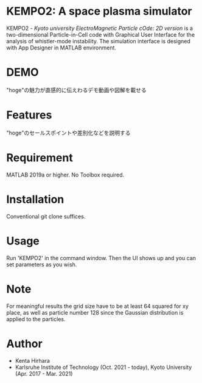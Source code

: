 # KEMPO2: A space plasma simulator

KEMPO2 - *Kyoto university ElectroMagnetic Particle cOde: 2D version* is a two-dimensional Particle-in-Cell code with Graphical User Interface for the analysis of whistler-mode instability. The simulation interface is designed with App Designer in MATLAB environment.

# DEMO

"hoge"の魅力が直感的に伝えわるデモ動画や図解を載せる

# Features

"hoge"のセールスポイントや差別化などを説明する

# Requirement

MATLAB 2019a or higher. No Toolbox required.

# Installation

Conventional git clone suffices.

# Usage

Run 'KEMPO2' in the command window. Then the UI shows up and you can set parameters as you wish.

# Note

For meaningful results the grid size have to be at least 64 squared for xy place, as well as particle number 128 since the Gaussian distribution is applied to the particles.

# Author

* Kenta Hirhara
* Karlsruhe Institute of Technology (Oct. 2021 - today), Kyoto University (Apr. 2017 - Mar. 2021)
